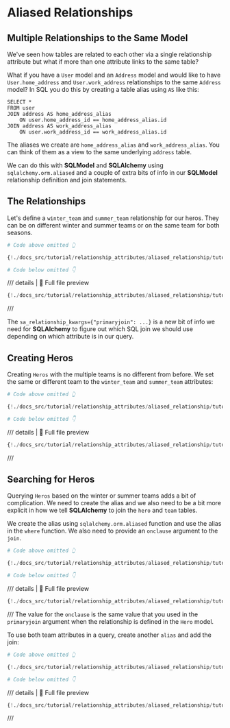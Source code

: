 # Aliased Relationships

## Multiple Relationships to the Same Model

We've seen how tables are related to each other via a single relationship attribute but what if more than
one attribute links to the same table?

What if you have a `User` model and an `Address` model and would like
to have `User.home_address` and `User.work_address` relationships to the same
`Address` model? In SQL you do this by creating a table alias using `AS` like this:

```
SELECT *
FROM user
JOIN address AS home_address_alias
    ON user.home_address_id == home_address_alias.id
JOIN address AS work_address_alias
    ON user.work_address_id == work_address_alias.id
```

The aliases we create are `home_address_alias` and `work_address_alias`.  You can think of them
as a view to the same underlying `address` table.

We can do this with **SQLModel** and **SQLAlchemy** using `sqlalchemy.orm.aliased`
and a couple of extra bits of info in our **SQLModel** relationship definition and join statements.

## The Relationships

Let's define a `winter_team` and `summer_team` relationship for our heros.  They can be on different
winter and summer teams or on the same team for both seasons.

```Python hl_lines="11  15"
# Code above omitted 👆

{!./docs_src/tutorial/relationship_attributes/aliased_relationship/tutorial001.py[ln:13-26]!}

# Code below omitted 👇
```

/// details | 👀 Full file preview

```Python
{!./docs_src/tutorial/relationship_attributes/aliased_relationship/tutorial001.py!}
```

///

The `sa_relationship_kwargs={"primaryjoin": ...}` is a new bit of info we need for **SQLAlchemy** to
figure out which SQL join we should use depending on which attribute is in our query.

## Creating Heros

Creating `Heros` with the multiple teams is no different from before. We set the same or different
team to the `winter_team` and `summer_team` attributes:


```Python hl_lines="11-12 18-19"
# Code above omitted 👆

{!./docs_src/tutorial/relationship_attributes/aliased_relationship/tutorial001.py[ln:39-65]!}

# Code below omitted 👇
```

/// details | 👀 Full file preview

```Python
{!./docs_src/tutorial/relationship_attributes/aliased_relationship/tutorial001.py!}
```

///
## Searching for Heros

Querying `Heros` based on the winter or summer teams adds a bit of complication.  We need to create the
alias and we also need to be a bit more explicit in how we tell **SQLAlchemy** to join the `hero` and `team` tables.

We create the alias using `sqlalchemy.orm.aliased` function and use the alias in the `where` function.  We also
need to provide an `onclause` argument to the `join`.

```Python hl_lines="3 8 9"
# Code above omitted 👆

{!./docs_src/tutorial/relationship_attributes/aliased_relationship/tutorial001.py[ln:70-79]!}

# Code below omitted 👇
```

/// details | 👀 Full file preview

```Python
{!./docs_src/tutorial/relationship_attributes/aliased_relationship/tutorial001.py!}
```

///
The value for the `onclause` is the same value that you used in the `primaryjoin` argument
when the relationship is defined in the `Hero` model.

To use both team attributes in a query, create another `alias` and add the join:

```Python hl_lines="3 9 10"
# Code above omitted 👆

{!./docs_src/tutorial/relationship_attributes/aliased_relationship/tutorial001.py[ln:82-95]!}

# Code below omitted 👇
```
/// details | 👀 Full file preview

```Python
{!./docs_src/tutorial/relationship_attributes/aliased_relationship/tutorial001.py!}
```

///
